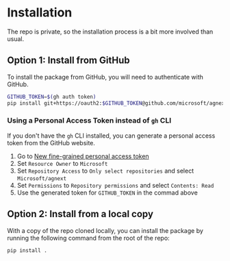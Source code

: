 # Installation

The repo is private, so the installation process is a bit more involved than usual.

## Option 1: Install from GitHub

To install the package from GitHub, you will need to authenticate with GitHub.

```sh
GITHUB_TOKEN=$(gh auth token)
pip install git+https://oauth2:$GITHUB_TOKEN@github.com/microsoft/agnext.git
```

### Using a Personal Access Token instead of `gh` CLI

If you don't have the `gh` CLI installed, you can generate a personal access token from the GitHub website.

1. Go to [New fine-grained personal access token](https://github.com/settings/personal-access-tokens/new)
2. Set `Resource Owner` to `Microsoft`
3. Set `Repository Access` to `Only select repositories` and select `Microsoft/agnext`
4. Set `Permissions` to `Repository permissions` and select `Contents: Read`
5. Use the generated token for `GITHUB_TOKEN` in the commad above

## Option 2: Install from a local copy

With a copy of the repo cloned locally, you can install the package by running the following command from the root of the repo:

```sh
pip install .
```
